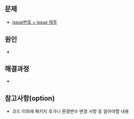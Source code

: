 ## 문제

- [issue번호 + issue 제목](issue링크주소)

## 원인

-

## 해결과정

-

## 참고사항(option)

- 코드 이외에 패키지 추가나 환경변수 변경 사항 등 알아야할 내용
